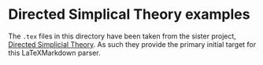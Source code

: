 # Directed Simplical Theory examples

The `.tex` files in this directory have been taken from the sister project,
[Directed Simplicial Theory](https://github.com/diSimplex). As such they provide
the primary initial target for this LaTeXMarkdown parser.
